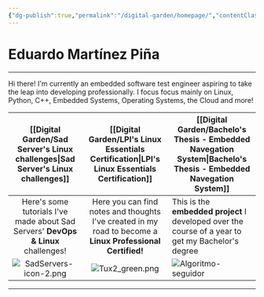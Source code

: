 ```yaml
---
{"dg-publish":true,"permalink":"/digital-garden/homepage/","contentClasses":"img-grid.css","tags":["gardenEntry"],"noteIcon":3}
---
```


# Eduardo Martínez Piña
---
Hi there!
I'm currently an embedded software test engineer aspiring to take the leap into developing professionally. I focus focus mainly on Linux, Python, C++, Embedded Systems, Operating Systems, the Cloud and more!

|                         [[Digital Garden/Sad Server's Linux challenges\|Sad Server's Linux challenges]]                         |                                  [[Digital Garden/LPI's Linux Essentials Certification\|LPI's Linux Essentials Certification]]                                  | [[Digital Garden/Bachelo's Thesis - Embedded Navegation System\|Bachelo's Thesis - Embedded Navegation System]]                                                                            |
| :-------------------------------------------------------------------------------: | :--------------------------------------------------------------------------------------------------------: | ---------------------------------------------------------------------------------------------------------------------------- |
| Here's some tutorials I've made about Sad Servers' **DevOps & Linux** challenges! | Here you can find notes and thoughts I've created in my road to become a **Linux Professional Certified!** | This is the **embedded project** I developed over the course of a year to get my Bachelor's degree                           |
|                            ![SadServers-icon-2.png](/img/user/Digital%20Garden/Icons-and-images/SadServers-icon-2.png)                             |                                            ![Tux2_green.png](/img/user/Digital%20Garden/Icons-and-images/Tux2_green.png)                                             | ![Algoritmo-seguidor](https://user-images.githubusercontent.com/72580785/174127072-ced03c71-d4f8-4e68-b0a6-a4794c3fb9c8.png) |

---
